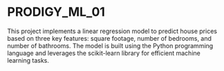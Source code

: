# PRODIGY_ML_01
This project implements a linear regression model to predict house prices based on three key features: square footage, number of bedrooms, and number of bathrooms. The model is built using the Python programming language and leverages the scikit-learn library for efficient machine learning tasks.
